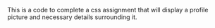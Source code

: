 This is a code to complete a css assignment that will display a profile picture and necessary details surrounding it.
